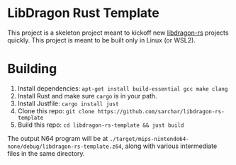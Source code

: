 # LibDragon Rust Template
This project is a skeleton project meant to kickoff new [libdragon-rs](https://github.com/sarchar/libdragon-rs) projects quickly.  This project is meant to be built only in Linux (or WSL2).

# Building
1. Install dependencies:
`apt-get install build-essential gcc make clang`
2. Install Rust and make sure `cargo` is in your path.
3. Install Justfile:
`cargo install just`
4. Clone this repo:
`git clone https://github.com/sarchar/libdragon-rs-template`
5. Build this repo:
`cd libdragon-rs-template && just build`

The output N64 program will be at `./target/mips-nintendo64-none/debug/libdragon-rs-template.z64`, along with various intermediate files in the same directory.

